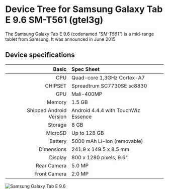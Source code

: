 Device Tree for Samsung Galaxy Tab E 9.6 SM-T561 (gtel3g)
===========================================

The Samsung Galaxy Tab E 9.6 (codenamed _"SM-T561"_) is a mid-range tablet from Samsung.
It was announced in June 2015

## Device specifications

Basic   | Spec Sheet
-------:|:-------------------------
CPU     | Quad-core 1,3GHz Cortex-A7
CHIPSET | Spreadtrum SC7730SE sc8830
GPU     | Mali-400MP
Memory  | 1.5 GB
Shipped Android Version | Android 4.4.4 with TouchWiz Essence
Storage | 8 GB
MicroSD | Up to 128 GB
Battery | 5000 mAh Li-Ion (removable)
Dimensions | 241.9 x 149.5 x 8.5 mm
Display | 800 x 1280 pixels, 9.6"
Rear Camera  | 5.0 MP
Front Camera | 2.0 MP

![Samsung Galaxy Tab E 9.6](https://images-na.ssl-images-amazon.com/images/I/410RNkPt2XL._AC_SY700_FMwebp_.jpg "Samsung Galaxy Tab E 9.6")
